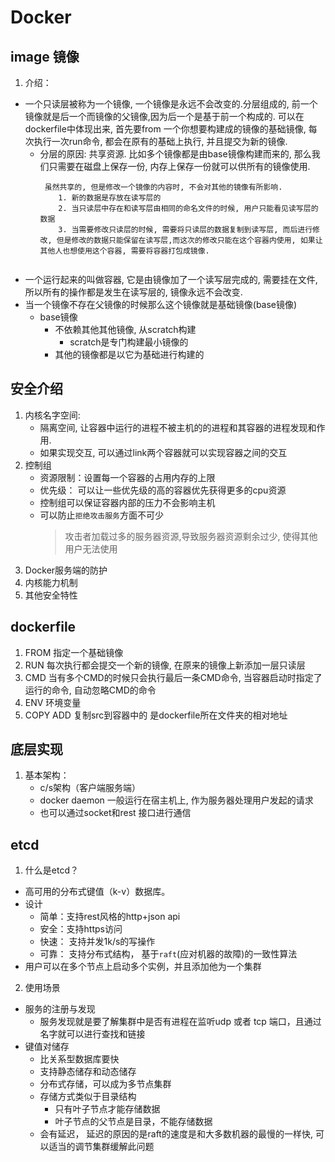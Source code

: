 # Docker
## image 镜像
1. 介绍：
-  一个只读层被称为一个镜像, 一个镜像是永远不会改变的.分层组成的, 前一个镜像就是后一个而镜像的父镜像,因为后一个是基于前一个构成的. 可以在dockerfile中体现出来, 首先要from 一个你想要构建成的镜像的基础镜像, 每次执行一次run命令, 都会在原有的基础上执行, 并且提交为新的镜像.
    - 分层的原因: 共享资源. 比如多个镜像都是由base镜像构建而来的, 那么我们只需要在磁盘上保存一份, 内存上保存一份就可以供所有的镜像使用.
        ``` 
         虽然共享的, 但是修改一个镜像的内容时, 不会对其他的镜像有所影响.
            1. 新的数据是存放在读写层的
            2. 当只读层中存在和读写层由相同的命名文件的时候, 用户只能看见读写层的数据
            3. 当需要修改只读层的时候, 需要将只读层的数据复制到读写层, 而后进行修改, 但是修改的数据只能保留在读写层,而这次的修改只能在这个容器内使用, 如果让其他人也想使用这个容器, 需要将容器打包成镜像.
            
        ```
- 一个运行起来的叫做容器, 它是由镜像加了一个读写层完成的, 需要挂在文件, 所以所有的操作都是发生在读写层的, 镜像永远不会改变.
- 当一个镜像不存在父镜像的时候那么这个镜像就是基础镜像(base镜像)
    - base镜像
        - 不依赖其他其他镜像, 从scratch构建
            - scratch是专门构建最小镜像的
        - 其他的镜像都是以它为基础进行构建的 
## 安全介绍
1. 内核名字空间: 
    - 隔离空间, 让容器中运行的进程不被主机的的进程和其容器的进程发现和作用.
    - 如果实现交互, 可以通过link两个容器就可以实现容器之间的交互
2. 控制组
    - 资源限制：设置每一个容器的占用内存的上限
    - 优先级： 可以让一些优先级的高的容器优先获得更多的cpu资源
    - 控制组可以保证容器内部的压力不会影响主机
    - 可以防止`拒绝攻击服务`方面不可少
        > 攻击者加载过多的服务器资源,导致服务器资源剩余过少, 使得其他用户无法使用
3. Docker服务端的防护
4. 内核能力机制
5. 其他安全特性
## dockerfile 
1. FROM 指定一个基础镜像
2. RUN 每次执行都会提交一个新的镜像, 在原来的镜像上新添加一层只读层
3. CMD 当有多个CMD的时候只会执行最后一条CMD命令, 当容器启动时指定了运行的命令, 自动忽略CMD的命令
4. ENV 环境变量
5. COPY ADD <src> <dest> 复制src到容器中的<dest> <src>是dockerfile所在文件夹的相对地址 
## 底层实现
1. 基本架构： 
    - c/s架构（客户端服务端）
    - docker daemon 一般运行在宿主机上, 作为服务器处理用户发起的请求
    - 也可以通过socket和rest 接口进行通信

## etcd
1. 什么是etcd？
- 高可用的分布式键值（k-v）数据库。
- 设计
    - 简单：支持rest风格的http+json api
    - 安全：支持https访问
    - 快速： 支持并发1k/s的写操作
    - 可靠： 支持分布式结构， 基于`raft`(应对机器的故障)的一致性算法
- 用户可以在多个节点上启动多个实例，并且添加他为一个集群
2. 使用场景
- 服务的注册与发现
    - 服务发现就是要了解集群中是否有进程在监听udp 或者 tcp 端口，且通过名字就可以进行查找和链接
- 键值对储存
    - 比关系型数据库要快
    - 支持静态储存和动态储存
    - 分布式存储，可以成为多节点集群
    - 存储方式类似于目录结构
        - 只有叶子节点才能存储数据
        - 叶子节点的父节点是目录，不能存储数据
    - 会有延迟， 延迟的原因的是raft的速度是和大多数机器的最慢的一样快, 可以适当的调节集群缓解此问题